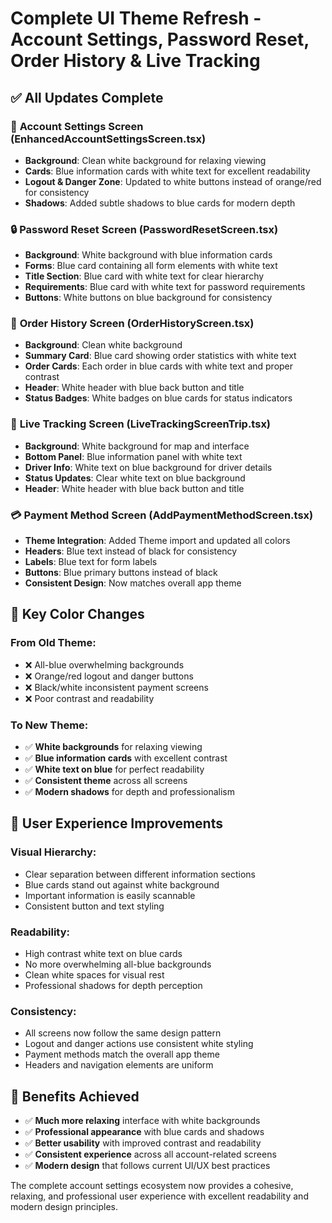 # Complete UI Theme Refresh - Account Settings, Password Reset, Order History & Live Tracking

## ✅ **All Updates Complete**

### 🎨 **Account Settings Screen (EnhancedAccountSettingsScreen.tsx)**
- **Background**: Clean white background for relaxing viewing
- **Cards**: Blue information cards with white text for excellent readability
- **Logout & Danger Zone**: Updated to white buttons instead of orange/red for consistency
- **Shadows**: Added subtle shadows to blue cards for modern depth

### 🔒 **Password Reset Screen (PasswordResetScreen.tsx)**
- **Background**: White background with blue information cards
- **Forms**: Blue card containing all form elements with white text
- **Title Section**: Blue card with white text for clear hierarchy
- **Requirements**: Blue card with white text for password requirements
- **Buttons**: White buttons on blue background for consistency

### 📜 **Order History Screen (OrderHistoryScreen.tsx)**
- **Background**: Clean white background 
- **Summary Card**: Blue card showing order statistics with white text
- **Order Cards**: Each order in blue cards with white text and proper contrast
- **Header**: White header with blue back button and title
- **Status Badges**: White badges on blue cards for status indicators

### 🚛 **Live Tracking Screen (LiveTrackingScreenTrip.tsx)**
- **Background**: White background for map and interface
- **Bottom Panel**: Blue information panel with white text
- **Driver Info**: White text on blue background for driver details
- **Status Updates**: Clear white text on blue background
- **Header**: White header with blue back button and title

### 💳 **Payment Method Screen (AddPaymentMethodScreen.tsx)**
- **Theme Integration**: Added Theme import and updated all colors
- **Headers**: Blue text instead of black for consistency
- **Labels**: Blue text for form labels
- **Buttons**: Blue primary buttons instead of black
- **Consistent Design**: Now matches overall app theme

## 🔧 **Key Color Changes**

### **From Old Theme:**
- ❌ All-blue overwhelming backgrounds
- ❌ Orange/red logout and danger buttons
- ❌ Black/white inconsistent payment screens
- ❌ Poor contrast and readability

### **To New Theme:**
- ✅ **White backgrounds** for relaxing viewing
- ✅ **Blue information cards** with excellent contrast
- ✅ **White text on blue** for perfect readability
- ✅ **Consistent theme** across all screens
- ✅ **Modern shadows** for depth and professionalism

## 📱 **User Experience Improvements**

### **Visual Hierarchy:**
- Clear separation between different information sections
- Blue cards stand out against white background
- Important information is easily scannable
- Consistent button and text styling

### **Readability:**
- High contrast white text on blue cards
- No more overwhelming all-blue backgrounds
- Clean white spaces for visual rest
- Professional shadows for depth perception

### **Consistency:**
- All screens now follow the same design pattern
- Logout and danger actions use consistent white styling
- Payment methods match the overall app theme
- Headers and navigation elements are uniform

## 🎯 **Benefits Achieved**
- ✅ **Much more relaxing** interface with white backgrounds
- ✅ **Professional appearance** with blue cards and shadows
- ✅ **Better usability** with improved contrast and readability
- ✅ **Consistent experience** across all account-related screens
- ✅ **Modern design** that follows current UI/UX best practices

The complete account settings ecosystem now provides a cohesive, relaxing, and professional user experience with excellent readability and modern design principles.
